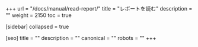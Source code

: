 +++
url = "/docs/manual/read-report/"
title = "レポートを読む"
description = ""
weight = 2150
toc = true

[sidebar]
collapsed = true

[seo]
title = ""
description = ""
canonical = ""
robots = ""
+++
